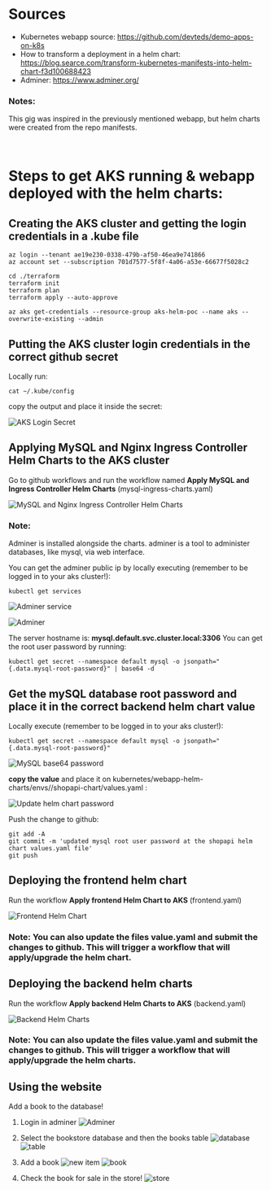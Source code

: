 # Sources

- Kubernetes webapp source: https://github.com/devteds/demo-apps-on-k8s
- How to transform a deployment in a helm chart: https://blog.searce.com/transform-kubernetes-manifests-into-helm-chart-f3d100688423
- Adminer: https://www.adminer.org/

### Notes:
This gig was inspired in the previously mentioned webapp, but helm charts were created from the repo manifests.

<br/>

# Steps to get AKS running & webapp deployed with the helm charts:


## Creating the AKS cluster and getting the login credentials in a .kube file

```
az login --tenant ae19e230-0338-479b-af50-46ea9e741866
az account set --subscription 701d7577-5f8f-4a06-a53e-66677f5028c2

cd ./terraform
terraform init
terraform plan
terraform apply --auto-approve

az aks get-credentials --resource-group aks-helm-poc --name aks --overwrite-existing --admin

```


## Putting the AKS cluster login credentials in the correct github secret

Locally run: 
```
cat ~/.kube/config
```

copy the output and place it inside the secret:

![AKS Login Secret](images/aks-login-secret.png)


## Applying MySQL and Nginx Ingress Controller Helm Charts to the AKS cluster

Go to github workflows and run the workflow named **Apply MySQL and Ingress Controller Helm Charts** (mysql-ingress-charts.yaml)

![MySQL and Nginx Ingress Controller Helm Charts](images/mysql-ingress-charts.png)

### Note:

Adminer is installed alongside the charts. adminer is a tool to administer databases, like mysql, via web interface.

You can get the adminer public ip by locally executing (remember to be logged in to your aks cluster!):
```
kubectl get services
```

![Adminer service](images/adminer-service.png)

![Adminer](images/adminer.png)

The server hostname is: **mysql.default.svc.cluster.local:3306**
You can get the root user password by running:
```
kubectl get secret --namespace default mysql -o jsonpath="{.data.mysql-root-password}" | base64 -d
```


## Get the mySQL database root password and place it in the correct backend helm chart value

Locally execute (remember to be logged in to your aks cluster!):
```
kubectl get secret --namespace default mysql -o jsonpath="{.data.mysql-root-password}"
```

![MySQL base64 password](images/mysql-base64-password.png)

**copy the value** and place it on kubernetes/webapp-helm-charts/envs/<choose-env>/shopapi-chart/values.yaml :

![Update helm chart password](images/update-password.png)

Push the change to github:
```
git add -A
git commit -m 'updated mysql root user password at the shopapi helm chart values.yaml file'
git push
```


## Deploying the frontend helm chart

Run the workflow **Apply frontend Helm Chart to AKS** (frontend.yaml)

![Frontend Helm Chart](images/frontend.png)

### Note: You can also update the files value.yaml and submit the changes to github. This will trigger a workflow that will apply/upgrade the helm chart.


## Deploying the backend helm charts

Run the workflow **Apply backend Helm Charts to AKS** (backend.yaml)

![Backend Helm Charts](images/backend.png)

### Note: You can also update the files value.yaml and submit the changes to github. This will trigger a workflow that will apply/upgrade the helm charts.


## Using the website

Add a book to the database!

1. Login in adminer 
![Adminer](images/adminer.png)

2. Select the bookstore database and then the books table
![database](images/database.png)
![table](images/table.png)

3. Add a book
![new item](images/new_item.png)
![book](images/book.png)

3. Check the book for sale in the store!
![store](images/store.png)
